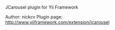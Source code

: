 JCarousel plugin for Yii Framework

Author: nickcv
Plugin page: http://www.yiiframework.com/extension/jcarousel
